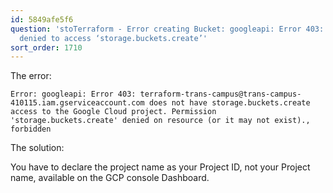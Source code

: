 ```yaml
---
id: 5849afe5f6
question: 'stoTerraform - Error creating Bucket: googleapi: Error 403: Permission
  denied to access ‘storage.buckets.create’'
sort_order: 1710
---
```


The error:

```
Error: googleapi: Error 403: terraform-trans-campus@trans-campus-410115.iam.gserviceaccount.com does not have storage.buckets.create access to the Google Cloud project. Permission 'storage.buckets.create' denied on resource (or it may not exist)., forbidden
```

The solution:

You have to declare the project name as your Project ID, not your Project name, available on the GCP console Dashboard.